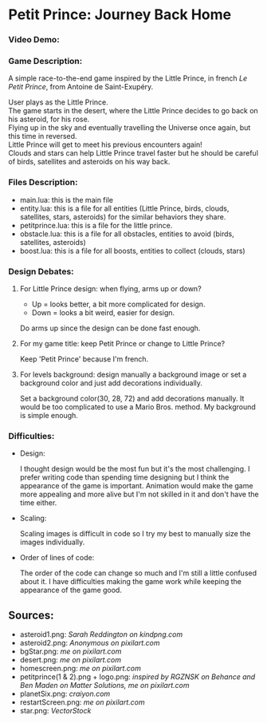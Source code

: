 # Petit Prince: Journey Back Home

### Video Demo: <url>

### Game Description:
A simple race-to-the-end game inspired by the Little Prince, in french *Le Petit Prince*, from Antoine de Saint-Exupéry.

User plays as the Little Prince. <br>
The game starts in the desert, where the Little Prince decides to go back on his asteroid, for his rose. <br>
Flying up in the sky and eventually travelling the Universe once again, but this time in reversed. <br>
Little Prince will get to meet his previous encounters again! <br>
Clouds and stars can help Little Prince travel faster but he should be careful of birds, satellites and asteroids on his way back.

### Files Description:
- main.lua: this is the main file
- entity.lua: this is a file for all entities (Little Prince, birds, clouds, satellites, stars, asteroids)  for the similar behaviors they share.
- petitprince.lua: this is a file for the little prince.
- obstacle.lua: this is a file for all obstacles, entities to avoid (birds, satellites, asteroids)
- boost.lua: this is a file for all boosts, entities to collect (clouds, stars)

### Design Debates:
1. For Little Prince design: when flying, arms up or down?
   - Up = looks better, a bit more complicated for design.
   - Down = looks a bit weird, easier for design.
   
   Do arms up since the design can be done fast enough.
2. For my game title: keep Petit Prince or change to Little Prince?

   Keep 'Petit Prince' because I'm french.
3. For levels background: design manually a background image or set a background color and just add decorations individually.

    Set a background color(30, 28, 72) and add decorations manually.
    It would be too complicated to use a Mario Bros. method.
    My background is simple enough. 

### Difficulties:
- Design:

   I thought design would be the most fun but it's the most challenging.
   I prefer writing code than spending time designing but I think the appearance of the game is important.
   Animation would make the game more appealing and more alive but I'm not skilled in it and don't have the time either.
- Scaling:

   Scaling images is difficult in code so I try my best to manually size the images individually.
- Order of lines of code:

   The order of the code can change so much and I'm still a little confused about it.
   I have difficulties making the game work while keeping the appearance of the game good.

## Sources:
- asteroid1.png: *Sarah Reddington on kindpng.com*
- asteroid2.png: *Anonymous on pixilart.com*
- bgStar.png: *me on pixilart.com*
- desert.png: *me on pixilart.com*
- homescreen.png: *me on pixilart.com*
- petitprince(1 & 2).png + logo.png: *inspired by RGZNSK on Behance and Ben Maden on Matter Solutions, me on pixilart.com*
- planetSix.png: *craiyon.com*
- restartScreen.png: *me on pixilart.com*
- star.png: *VectorStock*